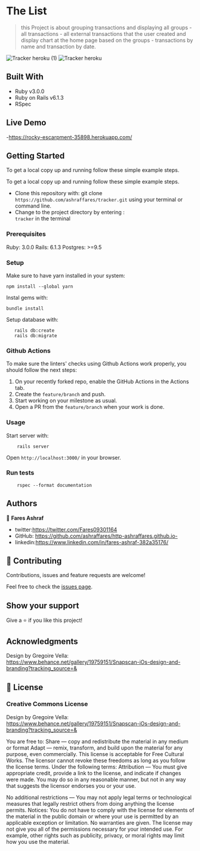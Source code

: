 # The List

> this Project is about grouping transactions and displaying all groups - all transactions - all external transactions that the user created and display chart at the home page based on the groups - transactions by name and transaction by date.

![Tracker heroku (1)](https://user-images.githubusercontent.com/37639594/118451027-19248a80-b6f5-11eb-9b5a-97f2d255a5ec.png)
![Tracker heroku](https://user-images.githubusercontent.com/37639594/118451033-1a55b780-b6f5-11eb-8c8e-90362307a156.png)

## Built With

- Ruby v3.0.0
- Ruby on Rails v6.1.3
- RSpec

## Live Demo
-https://rocky-escarpment-35898.herokuapp.com/

## Getting Started

To get a local copy up and running follow these simple example steps.

To get a local copy up and running follow these simple example steps.
- Clone this repository with: git clone ```https://github.com/ashraffares/tracker.git``` using your terminal or command line.
- Change to the project directory by entering : <br>
```tracker``` in the terminal

### Prerequisites

Ruby: 3.0.0
Rails: 6.1.3
Postgres: >=9.5

### Setup

Make sure to have yarn installed in your system:

```
npm install --global yarn
```

Instal gems with:

```
bundle install
```

Setup database with:

```
   rails db:create
   rails db:migrate
```

### Github Actions

To make sure the linters' checks using Github Actions work properly, you should follow the next steps:

1. On your recently forked repo, enable the GitHub Actions in the Actions tab.
2. Create the `feature/branch` and push.
3. Start working on your milestone as usual.
4. Open a PR from the `feature/branch` when your work is done.


### Usage

Start server with:

```
    rails server
```

Open `http://localhost:3000/` in your browser.

### Run tests

```
    rspec --format documentation
```

## Authors

👤 **Fares Ashraf** 

- twitter:https://twitter.com/Fares09301164
- GitHub: https://github.com/ashraffares/http-ashraffares.github.io-
- linkedin:https://www.linkedin.com/in/fares-ashraf-382a35176/


## 🤝 Contributing

Contributions, issues and feature requests are welcome!

Feel free to check the [issues page](https://github.com/ashraffares/tracker/issues).

## Show your support

Give a ⭐️ if you like this project!

## Acknowledgments

Design by Gregoire Vella: https://www.behance.net/gallery/19759151/Snapscan-iOs-design-and-branding?tracking_source=& 

## 📝 License

### Creative Commons License

Design by Gregoire Vella: https://www.behance.net/gallery/19759151/Snapscan-iOs-design-and-branding?tracking_source=&   

You are free to:
Share — copy and redistribute the material in any medium or format
Adapt — remix, transform, and build upon the material
for any purpose, even commercially.
This license is acceptable for Free Cultural Works.
The licensor cannot revoke these freedoms as long as you follow the license terms.
Under the following terms:
Attribution — You must give appropriate credit, provide a link to the license, and indicate if changes were made. You may do so in any reasonable manner, but not in any way that suggests the licensor endorses you or your use.

No additional restrictions — You may not apply legal terms or technological measures that legally restrict others from doing anything the license permits.
Notices:
You do not have to comply with the license for elements of the material in the public domain or where your use is permitted by an applicable exception or limitation.
No warranties are given. The license may not give you all of the permissions necessary for your intended use. For example, other rights such as publicity, privacy, or moral rights may limit how you use the material.
